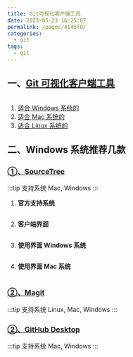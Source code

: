 ```yaml
---
title: Git可视化客户端工具
date: 2023-05-23 16:25:07
permalink: /pages/414bf0/
categories:
  - git
tags:
  - git
---
```


## 一、[Git 可视化客户端工具](https://git-scm.com/downloads/guis)

<img v-lazy="'https://dyzhwork.github.io/images/Git/git1.jpeg'" />

1. [适合 Windows 系统的](https://git-scm.com/download/gui/windows)
2. [适合 Mac 系统的](https://git-scm.com/download/gui/mac)
3. [适合 Linux 系统的](https://git-scm.com/download/gui/linux)

## 二、Windows 系统推荐几款

### [①、SourceTree](https://www.sourcetreeapp.com/)

:::tip 支持系统
Mac, Windows
:::

1. **官方支持系统**

<img style="display:block;margin:auto;width:50%" v-lazy="'https://dyzhwork.github.io/images/Git/source-treeversion.png'" />

2. **客户端界面**

<img style="display:block;margin:auto;width:100%" v-lazy="'https://dyzhwork.github.io/images/Git/source-tree-windows.png'" />

3. **使用界面 Windows 系统**

<img style="display:block;margin:auto;width:100%" v-lazy="'https://dyzhwork.github.io/images/Git/source-tree-windows1.png'" />

4. **使用界面 Mac 系统**

<img style="display:block;margin:auto;width:100%" v-lazy="'https://dyzhwork.github.io/images/Git/source-tree-mac.png'" />

<img style="display:block;margin:auto;width:100%" v-lazy="'https://dyzhwork.github.io/images/Git/source-tree-mac1.png'" />

<img style="display:block;margin:auto;width:100%" v-lazy="'https://dyzhwork.github.io/images/Git/source-tree-mac2.png'" />

### [②、Magit](https://magit.vc/)

:::tip 支持系统
Linux, Mac, Windows
:::
<img style="display:block;margin:auto;min-width：100px;width:20%" v-lazy="'https://dyzhwork.github.io/images/Git/magit.png'" />

### [②、GitHub Desktop](https://desktop.github.com/)

:::tip 支持系统
Mac, Windows
:::
<img style="display:block;margin:auto;min-width：100px;width:20%" v-lazy="'https://dyzhwork.github.io/images/Git/github-desktop.svg'" />
